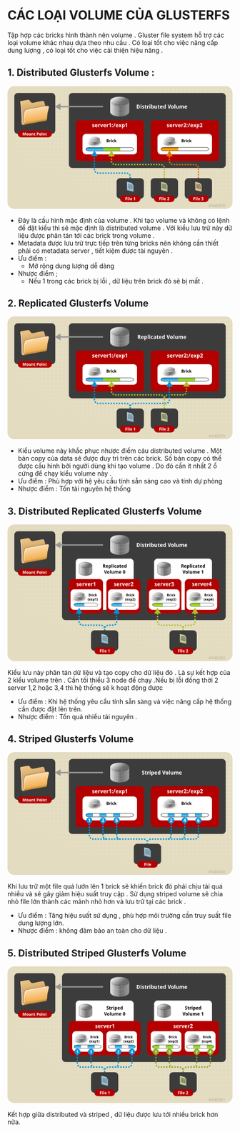 # CÁC LOẠI VOLUME CỦA GLUSTERFS  
Tập hợp các bricks hình thành nên volume . Gluster file system hỗ trợ các loại volume khác nhau dựa theo nhu cầu . Có loại tốt cho việc nâng cấp dung lượng , có loại tốt cho việc cải thiện hiệu năng .  

## 1. Distributed Glusterfs Volume :  
<img src="../img/2_1.png">  

- Đây là cấu hình mặc định của volume . Khi tạo volume và không có lệnh để đặt kiểu thì sẽ mặc định là distributed volume . Với kiểu lưu trữ này dữ liệu được phân tán tới các brick trong volume .
- Metadata được lưu trữ trực tiếp trên từng bricks nên không cần thiết phải có metadata server , tiết kiệm được tài nguyên .  
- Ưu điểm :  
    - Mở rộng dung lượng dễ dàng 
- Nhược điểm ;  
    - Nếu 1 trong các brick bị lỗi , dữ liệu trên brick đó sẽ bị mất .  

## 2. Replicated Glusterfs Volume
<img src="../img/2_2.png">

 - Kiểu volume này khắc phục nhược điểm cảu distributed volume . Một bản copy của data sẽ được duy trì trên các brick. Số bản copy có thể được cấu hình bởi người dùng khi tạo volume . Do đó cần ít nhất 2 ổ cứng để chạy kiểu volume này .
 - Ưu điểm : Phù hợp với hệ yêu cầu tính sẵn sàng cao và tính dự phòng 
 - Nhược điểm : Tốn tài nguyên hệ thống 

 ## ​3. Distributed Replicated Glusterfs Volume

<img src="../img/2_3.png">  

Kiểu lưu này phân tán dữ liệu và tạo copy cho dữ liệu đó . Là sự kết hợp của 2 kiểu volume trên . Cần tối thiểu 3 node để chạy .Nếu bị lỗi đồng thời 2 server 1,2 hoặc 3,4 thì hệ thống sẽ k hoạt động được 
- Ưu điểm : Khi hệ thống yêu cầu tính sẵn sàng và việc nâng cấp hệ thống cần được đặt lên trên.
- Nhược điểm : Tốn quá nhiều tài nguyên .

## ​4. Striped Glusterfs Volume
<img src="../img/2_4.png">

Khi lưu trữ một file quá lướn lên 1 brick sẽ khiến brick đó phải chịu tải quá nhiều và sẽ gây giảm hiệu suất truy cập . Sử dụng striped volume sẽ chia nhỏ file lớn thành các mảnh nhỏ hơn và lưu trữ tại các brick .
- Ưu điểm : Tăng hiệu suất sử dụng , phù hợp môi trường cần truy suất file dung lượng lớn.
- Nhược điểm : không đảm bảo an toàn cho dữ liệu .

## ​5. Distributed Striped Glusterfs Volume
<img src="../img/2_5.png">  

Kết hợp giữa distributed và striped , dữ liệu được lưu tới nhiều brick hơn nữa.
